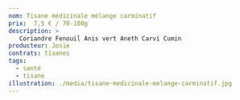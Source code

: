 ```yaml
---
nom: Tisane médicinale mélange carminatif
prix:  7,5 € / 70-100g
description: >
   Coriandre Fenouil Anis vert Aneth Carvi Cumin
producteur: Josie
contrats: tisanes
tags: 
  - santé
  - tisane
illustration: ./media/tisane-medicinale-melange-carminatif.jpg
---
```


